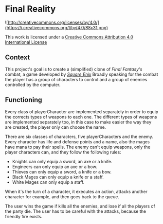 Final Reality
=============

![http://creativecommons.org/licenses/by/4.0/](https://i.creativecommons.org/l/by/4.0/88x31.png)

This work is licensed under a 
[Creative Commons Attribution 4.0 International License](http://creativecommons.org/licenses/by/4.0/)

Context
-------

This project's goal is to create a (simplified) clone of _Final Fantasy_'s combat, a game developed
by [_Square Enix_](https://www.square-enix.com)
Broadly speaking for the combat the player has a group of characters to control and a group of 
enemies controlled by the computer.

Functioning
---

Every class of playerCharacter are implemented separately in order to equip the corrects types of weapons to each one. 
The different types of weapons are implemented separately too, in this case to make easier the way they are created, the player only can choose the name.

There are six classes of characters, five playerCharacters and the enemy. Every character has life and defense points and 
a name, also the mages have mana to pay their spells. The enemy can't equip weapons, 
only the player characters can, and they follow the following rules: 
* Knights can only equip a sword, an axe or a knife.
* Engineers can only equip an axe or a bow.
* Thieves can only equip a sword, a knife or a bow.
* Black Mages can only equip a knife or a staff.
* White Mages can only equip a staff.      

When it's the turn of a character, it executes an action, attacks another character for example, and then goes back to the queue.

The user wins the game if kills all the enemies, and lose if all the players of the party die. The user has to be careful with the attacks, because the friendly fire exists.